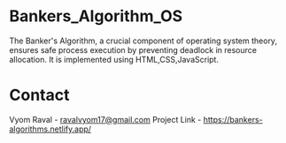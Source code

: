 # Bankers_Algorithm_OS
The Banker's Algorithm, a crucial component of operating system theory, ensures safe process execution by preventing deadlock in resource allocation. It is implemented using HTML,CSS,JavaScript.

# Contact

Vyom Raval - ravalvyom17@gmail.com
Project Link - https://bankers-algorithms.netlify.app/
